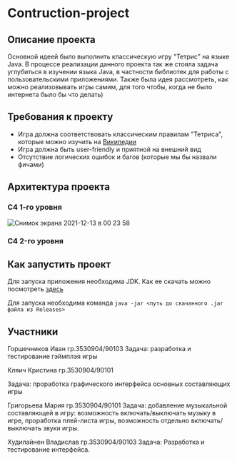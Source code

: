 # Contruction-project
## Описание проекта
Основной идеей было выполнить классическую игру "Тетрис" на языке Java. В процессе реализации данного проекта так же стояла задача углубиться в изучении языка Java, в частности библиотек для работы с пользовательскими приложениями. Также была идея рассмотреть, как можно реализовывать игры самим, для того чтобы, когда не было интернета было бы что делать) 
## Требования к проекту
* Игра должна соответствовать классическим правилам "Тетриса", которые можно изучить на [Википедии](https://ru.wikipedia.org/wiki/Тетрис)
* Игра должна быть user-friendly и приятной на внешний вид
* Отсутствие логических ошибок и багов (которые мы бы назвали фичами)
## Архитектура проекта
### С4 1-го уровня
![Снимок экрана 2021-12-13 в 00 23 58](https://user-images.githubusercontent.com/61047586/145731655-9a6ca700-d01f-4f54-85e4-2802b6a67e1f.png)
### C4 2-го уровня

## Как запустить проект
Для запуска приложения необходима JDK. Как ее скачать можно посмотреть [здесь](https://www.fandroid.info/ustanovka-jdk-java-development-kit/)

Для запуска необходима команда
`java -jar <путь до скачанного .jar файла из Releases>`

## Участники
Горшечников Иван гр.3530904/90103 Задача: разработка и тестирование гэймплэя игры

Кляич Кристина гр.3530904/90101 

Задача: проработка графического интерфейса основных составляющих игры

Григорьева Мария гр.3530904/90101
Задача: добавление музыкальной составляющей в игру: возможность включать/выключать музыку в игре, проработка плей-листа игры, возможность отдельно включать/выключать звуки игры. 

Худилайнен Владислав гр.3530904/90103 
Задача: Разработка и тестирование интерфейса.
